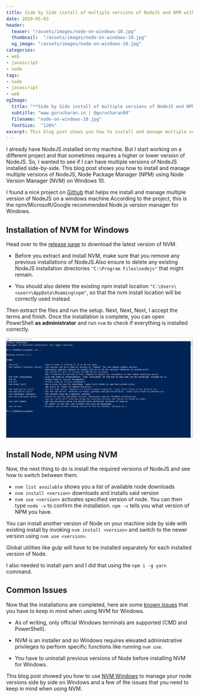 ```yaml
---
title: Side by Side install of multiple versions of NodeJS and NPM with NVM on Windows 10
date: 2020-05-03
header:
  teaser: "/assets/images/node-on-windows-10.jpg"
  thumbnail:  "/assets/images/node-on-windows-10.jpg"
  og_image: "/assets/images/node-on-windows-10.jpg"
categories:
- web
- javascript
- node 
tags:
- node
- javascript
- web
ogImage:
  title: "**Side by Side install of multiple versions of NodeJS and NPM with NVM on Windows 10**"
  subtitle: "www.gurucharan.in | @gurucharan94"
  filename: "node-on-windows-10.jpg"
  fontSize:  "120%"
excerpt: This blog post shows you how to install and manage multiple versions of NodeJS, Node Package Manager (NPM) using Node Version Manager (NVM) on Windows 10
---
```


I already have NodeJS installed on my machine. But I start working on a different project and that sometimes requires a higher or lower version of NodeJS. So, I wanted to see if I can have multiple versions of NodeJS installed side-by-side. This blog post shows you how to install and manage multiple versions of NodeJS, Node Package Manager (NPM) using Node Version Manager (NVM) on Windows 10.

I found a nice project on [Github](https://github.com/coreybutler/nvm-windows) that helps me install and manage multiple version of NodeJS on a windows machine.According to the project, this is the npm/Microsoft/Google recommended Node.js version manager for Windows.

## Installation of NVM for Windows

Head over to the [release page](https://github.com/coreybutler/nvm-windows/releases) to download the latest version of NVM.

- Before you extract and install NVM, make sure that you remove any previous installations of NodeJS.Also ensure to delete any existing NodeJS installation directories `"C:\Program Files\nodejs"` that might remain.

- You should also delete the existing npm install location `"C:\Users\<user>\AppData\Roaming\npm"`, so that the nvm install location will be correctly used instead.

Then extract the files and run the setup. Next, Next, Next, I accept the terms and finish. Once the installation is complete, you can open PowerShell **as administrator** and run `nvm` to check if everything is installed correctly.

![NVM Windows PowerShell](/assets/images/nvm-windows-powershell.png)

## Install Node, NPM using NVM

Now, the next thing to do is install the required versions of NodeJS and see how to switch between them.

- `nvm list available` shows you a list of available node downloads
- `nvm install <version>` downloads and installs said version
- `nvm use <version>` activates specified version of node. You can then type `node -v` to confirm the installation. `npm -v` tells you what version of NPM you have.

You can install another version of Node on your machine side by side with existing install by invoking `nvm install <version>` and switch to the newer version using `nvm use <version>`.

Global utilities like gulp will have to be installed separately for each installed version of Node.

I also needed to install yarn and I did that using the `npm i -g yarn` command.

## Common Issues

Now that the installations are completed, here are some [known issues](https://github.com/coreybutler/nvm-windows/wiki/Common-Issues) that you have to keep in mind when using NVM for Windows.

- As of writing, only official Windows terminals are supported (CMD and PowerShell).

- NVM is an installer and so Windows requires elevated administrative privileges to perform specific functions like running `nvm use`.

- You have to uninstall previous versions of Node before installing NVM for Windows.

This blog post showed you how to use [NVM Windows](https://github.com/coreybutler/nvm-windows) to manage your node versions side by side on Windows and a few of the issues that you need to keep in mind when using NVM.
